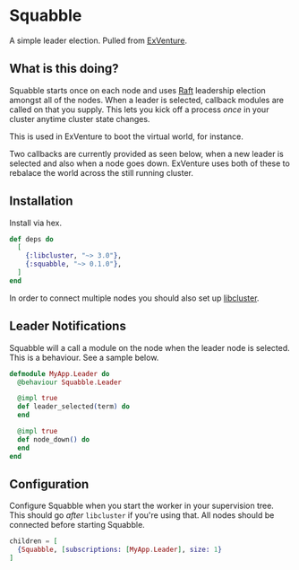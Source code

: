 # Squabble

A simple leader election. Pulled from [ExVenture](https://github.com/oestrich/ex_venture).

## What is this doing?

Squabble starts once on each node and uses [Raft](https://raft.github.io/) leadership election amongst all of the nodes. When a leader is selected, callback modules are called on that you supply. This lets you kick off a process _once_ in your cluster anytime cluster state changes.

This is used in ExVenture to boot the virtual world, for instance.

Two callbacks are currently provided as seen below, when a new leader is selected and also when a node goes down. ExVenture uses both of these to rebalace the world across the still running cluster.

## Installation

Install via hex.

```elixir
def deps do
  [
    {:libcluster, "~> 3.0"},
    {:squabble, "~> 0.1.0"},
  ]
end
```

In order to connect multiple nodes you should also set up [libcluster](https://github.com/bitwalker/libcluster).

## Leader Notifications

Squabble will a call a module on the node when the leader node is selected. This is a behaviour. See a sample below.

```elixir
defmodule MyApp.Leader do
  @behaviour Squabble.Leader

  @impl true
  def leader_selected(term) do
  end

  @impl true
  def node_down() do
  end
end
```

## Configuration

Configure Squabble when you start the worker in your supervision tree. This should go _after_ `libcluster` if you're using that. All nodes should be connected before starting Squabble.

```elixir
children = [
  {Squabble, [subscriptions: [MyApp.Leader], size: 1}
]
```
